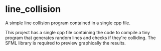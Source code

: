 # line_collision
A simple line collision program contained in a single cpp file.

This project has a single cpp file containing the code to compile a tiny program that generates random lines and checks if they're colliding. The SFML library is required to preview graphically the results.
